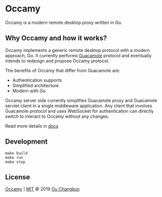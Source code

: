 # Occamy

Occamy is a modern remote desktop proxy written in Go.

## Why Occamy and how it works?

Occamy implements a generic remote desktop protocol with a modern approach, Go. 
It currently performs [Guacamole](https://guacamole.apache.org/) protocol and eventually 
intends to redesign and propose Occamy protocol.

The benefits of Occamy that differ from Guacamole are:

- Authentication supports
- Simplified architecture
- Modern with Go

Occamy server side currently simplifies Guacamole proxy and Guacamole servlet client 
in a single middleware application. Any client that involves Guacamole protocol and 
uses WebSocket for authentication can directly switch to interact to Occamy 
without any changes.

Read more details in [docs](./docs/README.md)

## Development

```
make build
make run
make stop
```

## License

[Occamy](https://github.com/changkun/occamy) | [MIT](./LICENSE) &copy; 2019 [Ou Changkun](https://changkun.de)